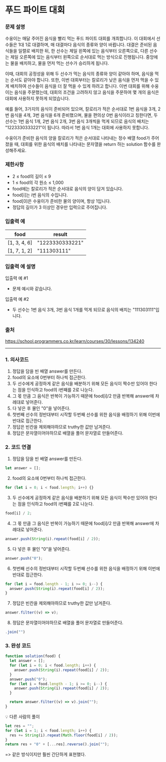 # 푸드 파이트 대회

### 문제 설명

수웅이는 매달 주어진 음식을 빨리 먹는 푸드 파이트 대회를 개최합니다. 이 대회에서 선수들은 1대 1로 대결하며, 매 대결마다 음식의 종류와 양이 바뀝니다. 대결은 준비된 음식들을 일렬로 배치한 뒤, 한 선수는 제일 왼쪽에 있는 음식부터 오른쪽으로, 다른 선수는 제일 오른쪽에 있는 음식부터 왼쪽으로 순서대로 먹는 방식으로 진행됩니다. 중앙에는 물을 배치하고, 물을 먼저 먹는 선수가 승리하게 됩니다.

이때, 대회의 공정성을 위해 두 선수가 먹는 음식의 종류와 양이 같아야 하며, 음식을 먹는 순서도 같아야 합니다. 또한, 이번 대회부터는 칼로리가 낮은 음식을 먼저 먹을 수 있게 배치하여 선수들이 음식을 더 잘 먹을 수 있게 하려고 합니다. 이번 대회를 위해 수웅이는 음식을 주문했는데, 대회의 조건을 고려하지 않고 음식을 주문하여 몇 개의 음식은 대회에 사용하지 못하게 되었습니다.

예를 들어, 3가지의 음식이 준비되어 있으며, 칼로리가 적은 순서대로 1번 음식을 3개, 2번 음식을 4개, 3번 음식을 6개 준비했으며, 물을 편의상 0번 음식이라고 칭한다면, 두 선수는 1번 음식 1개, 2번 음식 2개, 3번 음식 3개씩을 먹게 되므로 음식의 배치는 "1223330333221"이 됩니다. 따라서 1번 음식 1개는 대회에 사용하지 못합니다.

수웅이가 준비한 음식의 양을 칼로리가 적은 순서대로 나타내는 정수 배열 food가 주어졌을 때, 대회를 위한 음식의 배치를 나타내는 문자열을 return 하는 solution 함수를 완성해주세요.

### 제한사항

- 2 ≤ food의 길이 ≤ 9
- 1 ≤ food의 각 원소 ≤ 1,000
- food에는 칼로리가 적은 순서대로 음식의 양이 담겨 있습니다.
- food[i]는 i번 음식의 수입니다.
- food[0]은 수웅이가 준비한 물의 양이며, 항상 1입니다.
- 정답의 길이가 3 이상인 경우만 입력으로 주어집니다.

### 입출력 예

| food         | result          |
| ------------ | --------------- |
| [1, 3, 4, 6] | "1223330333221" |
| [1, 7, 1, 2] | "111303111"     |

### 입출력 예 설명

입출력 예 #1

- 문제 예시와 같습니다.

입출력 예 #2

- 두 선수는 1번 음식 3개, 3번 음식 1개를 먹게 되므로 음식의 배치는 "111303111"입니다.

### 출처

https://school.programmers.co.kr/learn/courses/30/lessons/134240

---

### 1. 의사코드

1. 정답을 담을 빈 배열 answer를 만든다.
2. food의 요소에 0번부터 하나씩 접근한다.
3. 두 선수에게 공정하게 같은 음식을 배분하기 위해 모든 음식이 짝수만 있어야 한다는 점을 인식하고 food의 i번째를 2로 나눈다.
4. 그 몫 만큼 그 음식은 반복이 가능하기 때문에 food[i]/2 만큼 반복해 answer에 차례대로 넣어준다.
5. 다 넣은 후 물인 "0"을 넣어준다.
6. 첫번째 선수의 정반대부터 시작할 두번째 선수를 위한 음식을 배정하기 위해 이번에 반대로 접근한다.
7. 정답은 빈칸을 제외해야하므로 truthy한 값만 남겨준다.
8. 정답은 문자열이어야하므로 배열을 풀어 문자열로 만들어준다.

### 2. 코드 연결

1. 정답을 담을 빈 배열 answer를 만든다.

```javascript
let answer = [];
```

2. food의 요소에 0번부터 하나씩 접근한다.

```javascript
for (let i = 0; i < food.length; i++) {}
```

3. 두 선수에게 공정하게 같은 음식을 배분하기 위해 모든 음식이 짝수만 있어야 한다는 점을 인식하고 food의 i번째를 2로 나눈다.

```javascript
food[i] / 2;
```

4. 그 몫 만큼 그 음식은 반복이 가능하기 때문에 food[i]/2 만큼 반복해 answer에 차례대로 넣어준다.

```javascript
answer.push(String(i).repeat(food[i] / 2));
```

5. 다 넣은 후 물인 "0"을 넣어준다.

```javascript
answer.push("0");
```

6. 첫번째 선수의 정반대부터 시작할 두번째 선수를 위한 음식을 배정하기 위해 이번에 반대로 접근한다.

```javascript
for (let i = food.length - 1; i >= 0; i--) {
  answer.push(String(i).repeat(food[i] / 2));
}
```

7. 정답은 빈칸을 제외해야하므로 truthy한 값만 남겨준다.

```javascript
answer.filter((v) => v);
```

8. 정답은 문자열이어야하므로 배열을 풀어 문자열로 만들어준다.

```javascript
.join("")
```

### 3. 완성 코드

```javascript
function solution(food) {
  let answer = [];
  for (let i = 0; i < food.length; i++) {
    answer.push(String(i).repeat(food[i] / 2));
  }
  answer.push("0");
  for (let i = food.length - 1; i >= 0; i--) {
    answer.push(String(i).repeat(food[i] / 2));
  }

  return answer.filter((v) => v).join("");
}
```

💡 다른 사람의 풀이

```javascript
let res = "";
for (let i = 1; i < food.length; i++) {
  res += String(i).repeat(Math.floor(food[i] / 2));
}
return res + "0" + [...res].reverse().join("");
```

=> 같은 방식이지만 훨씬 간단하게 표현했다.
